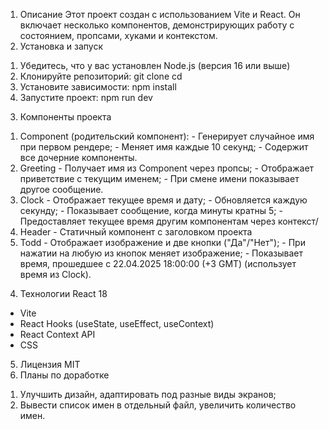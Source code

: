 1. Описание
Этот проект создан с использованием Vite и React. Он включает несколько компонентов, демонстрирующих работу с состоянием, пропсами, хуками и контекстом.
2. Установка и запуск
  1) Убедитесь, что у вас установлен Node.js (версия 16 или выше)
  2) Клонируйте репозиторий:
   git clone <repository-url>
   cd <project-folder>
   3) Установите зависимости:
   npm install
  4) Запустите проект:
   npm run dev
3. Компоненты проекта 
  1) Component (родительский компонент):
    - Генерирует случайное имя при первом рендере; 
    - Меняет имя каждые 10 секунд; 
    - Содержит все дочерние компоненты.
  2) Greeting 
    - Получает имя из Component через пропсы; 
    - Отображает приветствие с текущим именем; 
    - При смене имени показывает другое сообщение.
  3)  Clock 
    - Отображает текущее время и дату; 
    - Обновляется каждую секунду; 
    - Показывает сообщение, когда минуты кратны 5; 
    - Предоставляет текущее время другим компонентам через контекст/
  4) Header 
    - Статичный компонент с заголовком проекта
  5) Todd
    - Отображает изображение и две кнопки ("Да"/"Нет"); 
    - При нажатии на любую из кнопок меняет изображение;
    - Показывает время, прошедшее с 22.04.2025 18:00:00 (+3 GMT) (использует время из Clock).
4. Технологии
React 18
  - Vite
  - React Hooks (useState, useEffect, useContext)
  - React Context API
  - CSS
5. Лицензия
MIT
6. Планы по доработке
  1) Улучшить дизайн, адаптировать под разные виды экранов;
  2) Вывести список имен в отдельный файл, увеличить количество имен.